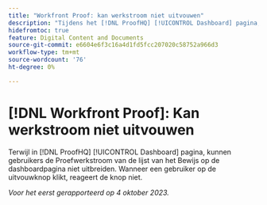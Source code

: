 ```yaml
---
title: "Workfront Proof: kan werkstroom niet uitvouwen"
description: "Tijdens het [!DNL ProofHQ] [!UICONTROL Dashboard] pagina, kunnen gebruikers de Proefwerkstroom van de lijst van het Bewijs op de dashboardpagina niet uitbreiden. Wanneer een gebruiker op de uitvouwknop klikt, reageert de knop niet."
hidefromtoc: true
feature: Digital Content and Documents
source-git-commit: e6604e6f3c16a4d1fd5fcc207020c58752a966d3
workflow-type: tm+mt
source-wordcount: '76'
ht-degree: 0%

---
```



# [!DNL Workfront Proof]: Kan werkstroom niet uitvouwen

<!--Won't fix, live until Proof deprecated-->

Terwijl in [!DNL ProofHQ] [!UICONTROL Dashboard] pagina, kunnen gebruikers de Proefwerkstroom van de lijst van het Bewijs op de dashboardpagina niet uitbreiden. Wanneer een gebruiker op de uitvouwknop klikt, reageert de knop niet.

_Voor het eerst gerapporteerd op 4 oktober 2023._
